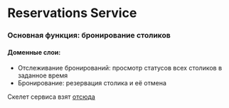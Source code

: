 # Reservations Service


### Основная функция: бронирование столиков
#### Доменные слои:
- Отслеживание бронирований: просмотр статусов всех столиков в заданное время
- Бронирование: резервация столика и её отмена


Скелет сервиса взят [отсюда](https://gitlab.com/greensight/ensi/templates/backend-service-skeleton)
